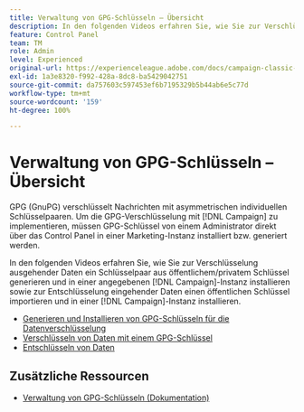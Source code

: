 ```yaml
---
title: Verwaltung von GPG-Schlüsseln – Übersicht
description: In den folgenden Videos erfahren Sie, wie Sie zur Verschlüsselung ausgehender Daten ein Schlüsselpaar aus öffentlichem/privatem Schlüssel generieren und in einer angegebenen Campaign-Instanz installieren sowie zur Entschlüsselung eingehender Daten einen öffentlichen Schlüssel importieren und in einer Campaign-Instanz installieren.
feature: Control Panel
team: TM
role: Admin
level: Experienced
original-url: https://experienceleague.adobe.com/docs/campaign-classic-learn/tutorials/administrating/control-panel-acc/gpg-key-management/gpg-key-management-overview.html
exl-id: 1a3e8320-f992-428a-8dc8-ba5429042751
source-git-commit: da757603c597453ef6b7195329b5b44ab6e5c77d
workflow-type: tm+mt
source-wordcount: '159'
ht-degree: 100%

---
```


# Verwaltung von GPG-Schlüsseln – Übersicht

GPG (GnuPG) verschlüsselt Nachrichten mit asymmetrischen individuellen Schlüsselpaaren. Um die GPG-Verschlüsselung mit [!DNL Campaign] zu implementieren, müssen GPG-Schlüssel von einem Administrator direkt über das Control Panel in einer Marketing-Instanz installiert bzw. generiert werden.

In den folgenden Videos erfahren Sie, wie Sie zur Verschlüsselung ausgehender Daten ein Schlüsselpaar aus öffentlichem/privatem Schlüssel generieren und in einer angegebenen [!DNL Campaign]-Instanz installieren sowie zur Entschlüsselung eingehender Daten einen öffentlichen Schlüssel importieren und in einer [!DNL Campaign]-Instanz installieren.

* [Generieren und Installieren von GPG-Schlüsseln für die Datenverschlüsselung](./generating-and-installing-gpg-keys-for-data-encryption.md)
* [Verschlüsseln von Daten mit einem GPG-Schlüssel](./using-a-gpg-key-to-encrypt-data.md)
* [Entschlüsseln von Daten](./decrypting-data.md)

## Zusätzliche Ressourcen

* [Verwaltung von GPG-Schlüsseln (Dokumentation)](https://experienceleague.adobe.com/docs/control-panel/using/instances-settings/gpg-keys-management.html?lang=de)
